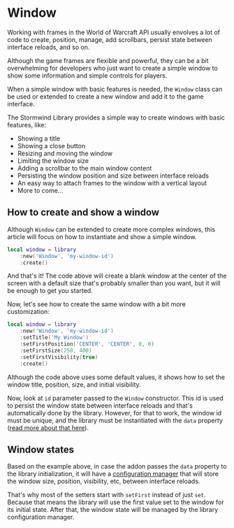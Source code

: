 # Window

Working with frames in the World of Warcraft API usually envolves a lot of
code to create, position, manage, add scrollbars, persist state between 
interface reloads, and so on.

Although the game frames are flexible and powerful, they can be a bit
overwhelming for developers who just want to create a simple window to show
some information and simple controls for players.

When a simple window with basic features is needed, the `Window` class can be
used or extended to create a new window and add it to the game interface.

The Stormwind Library provides a simple way to create windows with basic
features, like:

* Showing a title
* Showing a close button
* Resizing and moving the window
* Limiting the window size
* Adding a scrollbar to the main window content
* Persisting the window position and size between interface reloads
* An easy way to attach frames to the window with a vertical layout
* More to come...

## How to create and show a window

Although `Window` can be extended to create more complex windows, this article
will focus on how to instantiate and show a simple window.

```lua
local window = library
    :new('Window', 'my-window-id')
    :create()
```

And that's it! The code above will create a blank window at the center of the
screen with a default size that's probably smaller than you want, but it will
be enough to get you started.

Now, let's see how to create the same window with a bit more customization:

```lua
local window = library
    :new('Window', 'my-window-id')
    :setTitle('My Window')
    :setFirstPosition('CENTER', 'CENTER', 0, 0)
    :setFirstSize(250, 400)
    :setFirstVisibility(true)
    :create()
```

Although the code above uses some default values, it shows how to set the
window title, position, size, and initial visibility.

Now, look at `id` parameter passed to the `Window` constructor. This id is 
used to persist the window state between interface reloads and that's 
automatically done by the library. However, for that to work, the window id 
must be unique, and the library must be instantiated with the `data` property
([read more about that here](../core/addon-properties#data)).

## Window states

Based on the example above, in case the addon passes the `data` property to 
the library initialization, it will have a
[configuration manager](../core/configuration) that will store the window
size, position, visibility, etc, between interface reloads.

That's why most of the setters start with `setFirst` instead of just `set`.
Because that means the library will use the first value set to the window for
its initial state. After that, the window state will be managed by the
library configuration manager.